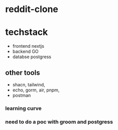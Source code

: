 # reddit-clone

# techstack 
- frontend nextjs
- backend GO
- databse postgress

## other tools
  - shacn, tailwind, 
  - echo, gorm, air, pnpm, 
  - postman 

  ### learning curve

  ### need to do a poc with groom and postgress 
